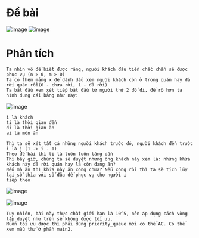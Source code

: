 # Đề bài
![image](https://github.com/VanHoang110802/Competitive_Programming/assets/108053955/4d9ed2b2-8e50-4ed1-8b45-d72a4b128951)
![image](https://github.com/VanHoang110802/Competitive_Programming/assets/108053955/d8db2969-1e5a-480f-874f-0d5a5dfc4ce5)


# Phân tích
```
Ta nhìn vô đề biết được rằng, người khách đầu tiền chắc chắn sẽ được phục vụ (n > 0, m > 0)
Ta có thêm mảng x để dánh dấu xem người khách còn ở trong quán hay đã rời quán rồi(0 - chưa rời, 1 - đã rời)
Ta bắt đầu xem xét tiếp bắt đầu từ người thứ 2 đổ đi, để rõ hơn ta hình dung cái bảng như này:
```
![image](https://github.com/VanHoang110802/Competitive_Programming/assets/108053955/f697b9a4-eb63-45e9-814d-722f52b4b5c7)

```
i là khách
ti là thời gian đến
di là thời gian ăn
ai là món ăn

Thì ta sẽ xét tất cả những người khách trước đó, người khách đến trước i là j (1 -> i - 1)
Theo đề bài thì ti là luôn luôn tăng dần
Thì bây giờ, chúng ta sẽ duyệt nhưng ông khách này xem là: những khứa khách này đã rời quán hay là còn đang ăn?
Nếu mà ăn thì khứa này ăn xong chưa? Nếu xong rồi thì ta sẽ tích lũy lại số thìa với số đũa để phục vụ cho người i
tiếp theo
```
![image](https://github.com/VanHoang110802/Competitive_Programming/assets/108053955/cf845a6c-4871-48f2-b26f-90f7f89cc151)

![image](https://github.com/VanHoang110802/Competitive_Programming/assets/108053955/150bbe33-bb21-4743-b89e-abef4c721edb)

```
Tuy nhiên, bài này thực chất giới hạn là 10^5, nên áp dụng cách vòng lặp duyệt như trên sẽ không được tối ưu.
Muốn tối ưu được thì phải dùng priority_queue mới có thể AC. Có thể xem mẫu thử ở phần main2.
```
